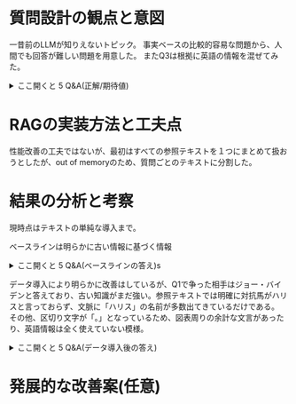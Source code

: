 # 質問設計の観点と意図

一昔前のLLMが知りえないトピック。
事実ベースの比較的容易な問題から、人間でも回答が難しい問題を用意した。
またQ3は根拠に英語の情報を混ぜてみた。

<details><summary>ここ開くと 5 Q&A(正解/期待値)</summary>

## Q1: アメリカ４７代大統領選はいつ開催され、誰と誰が最終候補で争い、誰が勝利したか？
### A1:
2024年11月5日にドナルド・トランプとカマラ・ハリスが争い、トランプが勝利した。
### 参考
https://www.jetro.go.jp/biz/areareports/2024/f1e171ff697a329b.html

## Q2: トランプの勝因を２つあげよ
### A2: 
経済政策：チップ収入を含めた広範な減税策
移民政策：「不法移民に職を奪われるとの懸念」がトランプ氏支持へと流れる決定打となった可能性がある。
### 参考
https://www.dlri.co.jp/report/dlri/399961.html

## Q3: 大統領就任式で示された優先事項４つとその概要を説明せよ
### A3:
「米国を再び安全に」「米国を再び手頃な価格でエネルギー大国に」「既得権益の一掃」「米国の価値の復活」概要は省略
### 参考
https://www.jetro.go.jp/biznews/2025/01/4b0b0bf68f782925.html
https://www.whitehouse.gov/briefings-statements/2025/01/president-trumps-america-first-priorities/

## Q4: トランプ政権の関税政策とは？また、その目的は？
### A4: 
相互関税を駆使して米国の主要な通商関係を再編しようとしている。相互関税とは二国間貿易の公平性を確保するため当事者双方が講じる措置。
トランプ氏と顧問らは、多くの貿易相手国が自国の輸出業者を米企業より競争優位に立たせているため、米国の製造業に不利益をもたらしていると指摘。米経済を関税の壁で囲えば、海外の生産者、あるいは海外で事業を展開する米企業が米国内に設備を設け米労働者を雇用するインセンティブが働き、中産階級空洞化の流れを変えられると主張する。
この戦略には、より最近になって明らかになった目的もある。減税のための財源確保だ。
### 参考
https://www.bloomberg.co.jp/news/articles/2025-02-14/SRNHTIT0AFB400

## Q5: 関税政策の今後の世界情勢への影響は？
### A5:
保護主義的な通商政策が、グローバル化した現代経済において必ずしも意図した効果を生まないことを示唆する。関税引き上げによる影響は実施国である米国において最も大きい。
こうしたサプライチェーンを利用して最終財を生産する企業の多くが多国籍企業であることを考えれば、関税政策によってある国のある産業に正の影響が出たとしても、その国の企業に正の影響が出るとは限らない。
### 参考
https://www.ide.go.jp/Japanese/IDEsquare/Eyes/2025/ISQ202520_006.html

</details>

# RAGの実装方法と工夫点
性能改善の工夫ではないが、最初はすべての参照テキストを１つにまとめて扱おうとしたが、out of memoryのため、質問ごとのテキストに分割した。

# 結果の分析と考察
現時点はテキストの単純な導入まで。

ベースラインは明らかに古い情報に基づく情報

<details><summary>ここ開くと 5 Q&A(ベースラインの答え)s</summary>

## Q1: アメリカ４７代大統領選はいつ開催され、誰と誰が最終候補で争い、誰が勝利したか？
アメリカ47代大統領選は**2024年11月5日**に開催されました。
最終候補として、**ドナルド・トランプ**と**ジョー・バイデン**が争いました。
**ジョー・バイデン**が勝利しました。

## Q2: トランプの勝因を２つあげよ

トランプ氏の当選には、いくつかの要因が複雑に絡み合いました。ここでは、2つの主要な勝因を挙げます。

1. **「 cambiamento」の訴え:**  トランプ氏は、既存の政治体制に対する不満を訴え、変化を求める人々の支持を得ました。特に、経済問題や移民問題、安全保障問題といった、多くの国民が抱える懸念を強調し、従来の政治的枠組みを批判しました。
2. **選挙戦における戦略:** トランプ氏は、従来の政治的戦略とは異なる、積極的なキャンペーン戦略を採用しました。SNSやメディアを活用し、直接的な対話と対立を重視した戦略により、選挙戦におけるメッセージの拡散と支持を獲得しました。

## Q3: 大統領就任式で示された優先事項４つとその概要を説明せよ

##  大統領就任式で示された優先事項４つとその概要

2021年1月20日、アメリカ大統領のJoe Bidenが就任式で示した優先事項は以下の４つです。

1. **新型コロナウイルス対策:**
    * **概要:**  感染拡大防止と経済回復を重視。ワクチン供給の拡大、医療体制の強化、経済支援策の導入など、感染症対策と経済の安定化を両立する政策を推進する。
    * **具体的な取り組み:**
        * ワクチン供給の拡大と接種促進
        * 医療体制の強化と医療従事者の支援
        * コロナ対策の経済支援策の導入
        * 新型コロナウイルス感染症対策の専門家による報告と分析

2. **経済の回復と雇用創出:**
    * **概要:**  失業率の抑制と経済の活性化を目標とする。企業の投資促進、雇用創出、インフラ整備など、経済の安定化と成長を促進する政策を推進する。
    * **具体的な取り組み:**
        * 企業の投資促進と雇用創出の支援
        * インフラ整備と経済活性

## Q4: トランプ政権の関税政策とは？また、その目的は？

## トランプ政権の関税政策

トランプ政権は、関税政策において、**自由貿易と保護主義**の両方を重視した政策を展開しました。 

**主な政策は以下の通りです:**

* **関税の増額:**  トランプ大統領は、輸入品に対する関税を大幅に増額しました。特に、中国からの輸入品に対する関税は大きな注目を集めました。
* **貿易摩擦:**  トランプ大統領は、中国やEUなど、主要な貿易相手国と貿易摩擦を起こしました。特に、中国の貿易優位性に対する批判が強かった点は、関税政策の大きな特徴です。
* **国内産業の活性化:**  関税政策の一環として、国内産業の活性化を目的とした政策も実施されました。例えば、自動車産業や農業分野への関税の緩和や、国内製品の輸出促進を目的とした政策が挙げられます。
* **関税の撤廃:**  一部の輸入品に対して、関税を撤廃する政策も実施されました。

**目的:**

トランプ政権の関税政策の目的は多岐にわたりました。

* **貿易の公平性:** 

## Q5: 関税政策の今後の世界情勢への影響は？

関税政策の今後の世界情勢への影響は多岐に渡り、複雑かつ重要な課題です。 

**主な影響としては、以下の点が挙げられます。**

**1.  経済への影響:**

* **国際貿易の縮小:**  関税の導入や増税は、輸入品価格の上昇を招き、消費者の購買意欲を抑制する可能性があります。これは、世界経済全体に悪影響を及ぼす可能性があります。
* **生産コストの増加:**  関税は、企業の生産コストを増加させる可能性があり、価格上昇につながります。
* **貿易摩擦の拡大:**  関税政策の変更は、貿易摩擦を引き起こし、国際的な緊張を高める可能性があります。

**2.  政治・外交への影響:**

* **国際的な対立の拡大:**  関税政策の変更は、国際的な対立を拡大させる可能性があります。
* **同盟関係の強化:**  関税政策の変更は、同盟関係の強化を促す可能性もあります。
* **国際機関への影響:**  関税政策の変更は、国際機関の協力を必要とする可能性があります。

**3.  社会への影響

</details>

データ導入により明らかに改善はしているが、Q1で争った相手はジョー・バイデンと答えており、古い知識がまだ強い。参照テキストでは明確に対抗馬がハリスと言っておらず、文脈に「ハリス」の名前が多数出てきているだけである。
その他、区切り文字が「。」となっているため、図表周りの余計な文言があったり、英語情報は全く使えていない模様。

<details><summary>ここ開くと 5 Q&A(データ導入後の答え)</summary>

## Q1: アメリカ４７代大統領選はいつ開催され、誰と誰が最終候補で争い、誰が勝利したか？

アメリカ47代大統領選は**2024年11月5日**に開催されました。
最終候補として、**ドナルド・トランプ氏（共和党）**と**ジョー・バイデン氏（民主党）**が争いました。
**ドナルド・トランプ氏**が勝利しました。 

## Q2: トランプの勝因を２つあげよ

トランプ氏の勝因は、以下の２つです。

1. **経済政策:**  物価高への強い不満を訴え、経済政策の成功が大きな要因となった。
2. **厳格な移民政策:**  合法移民による不法移民への不満を訴え、厳格な移民政策を支持した人が多数だった。

## Q3: 大統領就任式で示された優先事項４つとその概要を説明せよ

トランプ大統領の就任式で示された優先事項４つは、以下の通りです。

1. **米国を再び安全に:**  
    *  **概要:**  米国国境の安全確保と犯罪対策を強化し、違法移民の抑制を目的とする。
    *  具体的な取り組みとしては、Bidenの「キャッチアンドリ lease」政策の廃止、Remain in Mexico制度の復活、壁の建設、違法移民への厳しい査証制度導入、犯罪の庇護地を排除する政策などが挙げられる。
2. **米国を再び手頃な価格でエネルギー大国に:**  
    *  **概要:**  エネルギー政策の改革を行い、アメリカ国内のエネルギー生産と利用を促進する。
    *  具体的には、環境規制の緩和、エネルギー生産・利用の促進、エネルギー資源の開発を推進する。
3. **既得権益の一掃:**  
    *  **概要:**  既得権益を排除し、より公平な社会制度を構築する。
    *  具体的な取り組みとしては、政治的・経済的権力の集中を抑制し、より公平な政治制度を構築する。
4. **米国の

## Q4: トランプ政権の関税政策とは？また、その目的は？

## トランプ政権の関税政策について

トランプ政権は、**貿易の公平性**を重視した関税政策を展開しました。 

**主な政策は以下の通りです:**

* **一律関税:**  当初は中国以外の国からの輸入品に20％の一律関税を課す構えを見せていました。
* **相互関税:**  関税の適用範囲を拡大し、相手国との相互関税を導入しました。
* **輸入品への関税適用:**  関税の影響を受ける国内産業からのロビー活動を踏まえ、一部の国や輸入品に対する関税免除措置を講じた。
* **不法移民や麻薬の流入阻止:**  メキシコとカナダからの輸入品への関税適用を延期した。

**目的:**

* **貿易の公平性:**  トランプ氏は、貿易における不公平な状況を解消し、米国の経済の安定化を図ることを目指しました。
* **国内産業の保護:**  関税の導入によって、国内産業の保護と競争力を維持することを目指しました。
* **輸入品への規制:**  輸入品への規制を強化

## Q5: 関税政策の今後の世界情勢への影響は？

## 関税政策の今後の世界情勢への影響

トランプ政権の関税政策は、世界経済に複雑な影響を与える可能性があります。 

**主な影響としては、以下の点が挙げられます:**

* **世界経済への悪影響:**  
    * **貿易摩擦:**  高関税政策は、貿易摩擦を引き起こし、国際的な協調が難しくなる可能性があります。
    * **国際的な競争:**  関税政策によって、国際的な競争が激化し、企業の動向や雇用への影響が懸念されます。
    * **世界経済の停滞:**  貿易摩擦や国際的な競争の悪化は、世界経済の停滞や不確実性をもたらす可能性があります。
* **特定産業への影響:**  
    * **輸出・輸入の減少:**  高関税政策によって、特定の産業の輸出・輸入が減少する可能性があります。
    * **産業の縮小:**  輸出・輸入の減少は、産業の縮小や雇用減少につながる可能性があります。
* **米国の経済への影響:**  
    * **経済の停滞:**  関税政策によって、

</details>

# 発展的な改善案(任意)
